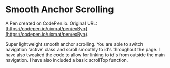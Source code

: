 # Smooth Anchor Scrolling

A Pen created on CodePen.io. Original URL: [https://codepen.io/uixmat/pen/exByn](https://codepen.io/uixmat/pen/exByn).

Super lightweight smooth anchor scrolling. You are able to switch navigation 'active' class and scroll smoothly to id's throughout the page. I have also tweaked the code to allow for linking to id's from outside the main navigation. I have also included a basic scrollTop function.